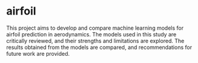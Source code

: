 # airfoil
This project aims to develop and compare machine learning models for airfoil prediction in aerodynamics. The models used in this study are critically reviewed, and their strengths and limitations are explored. The results obtained from the models are compared, and recommendations for future work are provided.
